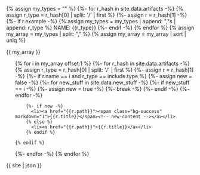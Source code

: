 <!-- Use for sorted flat list resources ValueSet, CodeSystem, SearchParameter, OperationDefinition  allows for highlighting new stuff using include parameter -->
{% assign my_types = "" %}
{%- for r_hash in site.data.artifacts -%}
  {% assign r_type = r_hash[0] | split: '/' | first %}
  {%- assign r = r_hash[1] -%}
  {%- if r.example -%}
    {% assign my_types =  my_types | append: ","s | append: r_type %}
    NAME: {{r_type}}
  {%- endif -%}
{% endfor %}
{% assign my_array = my_types | split: "," %}
{% assign my_array = my_array | sort | uniq %}

{{ my_array }}

<ul>
{% for i in my_array offset:1 %}
  {%- for r_hash in site.data.artifacts -%}
      {% assign r_type = r_hash[0] | split: '/' | first %}
      {%- assign r = r_hash[1] -%}
      {%- if r.name == i and r_type == include.type %}
        {%- assign new = false -%}
        {%- for new_stuff in site.data.new_stuff -%}
           {%- if new_stuff == i -%}
             {%- assign new = true -%}
             {%- break -%}
           {%- endif -%}
        {%- endfor -%}

        {%- if new -%}
          <li><a href="{{r.path}}"><span class="bg-success" markdown="1">{{r.title}}</span><!-- new-content --></a></li>
        {% else %}
          <li><a href="{{r.path}}">{{r.title}}</a></li>
        {% endif %}

    {% endif %}
  {%- endfor -%}
{% endfor %}
</ul>


{{ site | json }}